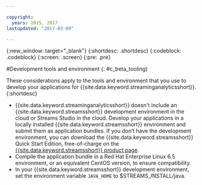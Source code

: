 ```yaml
---

copyright:
  years: 2015, 2017
lastupdated: "2017-03-09"

---
```


<!-- Attribute definitions -->
{:new_window: target="_blank"}
{:shortdesc: .shortdesc}
{:codeblock: .codeblock}
{:screen: .screen}
{:pre: .pre}

#Development tools and environment
{: #c_beta_tooling}


These considerations apply to the tools and environment that you use to develop your applications for {{site.data.keyword.streaminganalyticsshort}}.
{:shortdesc}


* {{site.data.keyword.streaminganalyticsshort}} doesn't include an {{site.data.keyword.streamsshort}} development environment in the cloud or Streams Studio in the cloud. Develop your applications in a locally installed {{site.data.keyword.streamsshort}} environment and submit them as application bundles. If you don’t have the development environment, you can download the {{site.data.keyword.streamsshort}} Quick Start Edition, free-of-charge on the [{{site.data.keyword.streamsshort}} product page](https://www.ibm.com/analytics/us/en/technology/stream-computing/#products).
* Compile the application bundle in a Red Hat Enterprise Linux 6.5 environment, or an equivalent CentOS version, to ensure compatibility.
* In your {{site.data.keyword.streamsshort}} development environment, set the environment variable `JAVA_HOME` to $STREAMS_INSTALL/java.
